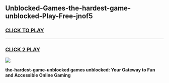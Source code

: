 
## Unblocked-Games-the-hardest-game-unblocked-Play-Free-jnof5
<h3>
<a href="https://premium76.site?title=the-hardest-game-unblocked&ref=10A">CLICK TO PLAY</a></h3>
<hr>

<h3>
<a href="https://premium76.site?title=the-hardest-game-unblocked&ref=10A">CLICK 2 PLAY</a>
  
</h3>

<a href="https://premium76.site?title=the-hardest-game-unblocked&ref=10A"><img src="https://clearcache.store/games.png"></a>


**the-hardest-game-unblocked games unblocked: Your Gateway to Fun and Accessible Online Gaming**
